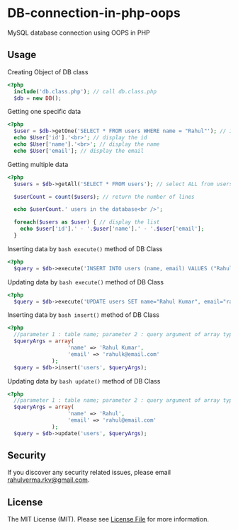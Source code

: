 # DB-connection-in-php-oops
MySQL database connection using OOPS in PHP

## Usage

Creating Object of DB class

```php
<?php
  include('db.class.php'); // call db.class.php
  $db = new DB();  
```

Getting one specific data

```php
<?php
  $user = $db->getOne('SELECT * FROM users WHERE name = "Rahul"'); // 1 line selection, return 1 line
  echo $User['id'].'<br>'; // display the id
  echo $User['name'].'<br>'; // display the name
  echo $User['email']; // display the email
```
Getting multiple data

```php
<?php
  $users = $db->getAll('SELECT * FROM users'); // select ALL from users

  $userCount = count($users); // return the number of lines

  echo $userCount.' users in the database<br />';

  foreach($users as $user) { // display the list
    echo $user['id'].' - '.$user['name'].' - '.$user['email'];	
  }
```

Inserting data by ``` bash execute() ``` method of DB Class

```php
<?php
  $query = $db->execute('INSERT INTO users (name, email) VALUES ("Rahul", "rahul@email.com")');
```

Updating data by ``` bash execute() ``` method of DB Class

```php
<?php
  $query = $db->execute('UPDATE users SET name="Rahul Kumar", email="rahulk@email.com" WHERE id=1');
```

Inserting data by ``` bash insert() ``` method of DB Class

```php
<?php
  //parameter 1 : table name; parameter 2 : query argument of array type
  $queryArgs = array(
                   'name' => 'Rahul Kumar',
                   'email' => 'rahulk@email.com'
              );
  $query = $db->insert('users', $queryArgs);
```

Updating data by ``` bash update() ``` method of DB Class

```php
<?php
  //parameter 1 : table name; parameter 2 : query argument of array type
  $queryArgs = array(
                   'name' => 'Rahul',
                   'email' => 'rahul@email.com'
              );
  $query = $db->update('users', $queryArgs);
```

## Security

If you discover any security related issues, please email rahulverma.rkv@gmail.com.

## License

The MIT License (MIT). Please see [License File](LICENSE.md) for more information.
